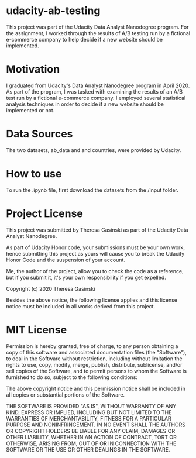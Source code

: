 # udacity-ab-testing
This project was part of the Udacity Data Analyst Nanodegree program. For the assignment, I worked through the results of A/B testing run by a fictional e-commerce company to help decide if a new website should be implemented.

# Motivation 
I graduated from Udacity's Data Analyst Nanodegree program in April 2020. As part of the program, I was tasked with examining the results of an A/B test run by a fictional e-commerce company. I employed several statistical analysis techniques in order to decide if a new website should be implemented or not. 

# Data Sources 
The two datasets, ab_data and and countries, were provided by Udacity. 

# How to use 
To run the .ipynb file, first download the datasets from the /input folder. 

# Project License

This project was submitted by Theresa Gasinski as part of the Udacity Data Analyst Nanodegree. 

As part of Udacity Honor code, your submissions must be your own work, hence
submitting this project as yours will cause you to break the Udacity Honor Code
and the suspension of your account.

Me, the author of the project, allow you to check the code as a reference, but if
you submit it, it's your own responsibility if you get expelled.

Copyright (c) 2020 Theresa Gasinski

Besides the above notice, the following license applies and this license notice
must be included in all works derived from this project.

# MIT License

Permission is hereby granted, free of charge, to any person obtaining a copy
of this software and associated documentation files (the "Software"), to deal
in the Software without restriction, including without limitation the rights
to use, copy, modify, merge, publish, distribute, sublicense, and/or sell
copies of the Software, and to permit persons to whom the Software is
furnished to do so, subject to the following conditions:

The above copyright notice and this permission notice shall be included in all
copies or substantial portions of the Software.

THE SOFTWARE IS PROVIDED "AS IS", WITHOUT WARRANTY OF ANY KIND, EXPRESS OR
IMPLIED, INCLUDING BUT NOT LIMITED TO THE WARRANTIES OF MERCHANTABILITY,
FITNESS FOR A PARTICULAR PURPOSE AND NONINFRINGEMENT. IN NO EVENT SHALL THE
AUTHORS OR COPYRIGHT HOLDERS BE LIABLE FOR ANY CLAIM, DAMAGES OR OTHER
LIABILITY, WHETHER IN AN ACTION OF CONTRACT, TORT OR OTHERWISE, ARISING FROM,
OUT OF OR IN CONNECTION WITH THE SOFTWARE OR THE USE OR OTHER DEALINGS IN THE
SOFTWARE.

